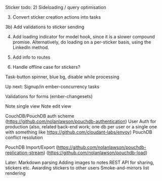 Sticker todo:
2) Sideloading / query optimisation

3) Convert sticker creation actions into tasks

3b) Add validations to sticker sending

4) Add loading indicator for model hook, since it is a slower compound promise.
  Alternatively, do loading on a per-sticker basis, using the LinkedIn method.

5) Add info to routes

6) Handle offline case for stickers?

Task-button spinner, blue bg, disable while processing

Up next:
Signup/in ember-concurrency tasks

Validations for forms (ember-changesets)

Note single view
Note edit view

CouchDB/PouchDB auth scheme
  (https://github.com/nolanlawson/pouchdb-authentication)
User Auth for production
  (also, related back-end work; one db per user or a single one with something like https://github.com/cloudant-labs/envoy)
PouchDB conflict resolution

PouchDB Import/Export (https://github.com/nolanlawson/pouchdb-replication-stream)
(https://github.com/nolanlawson/pouchdb-load)

Later:
Markdown parsing
Adding images to notes
REST API for sharing, stickers etc.
Awarding stickers to other users
Smoke-and-mirrors list rendering
